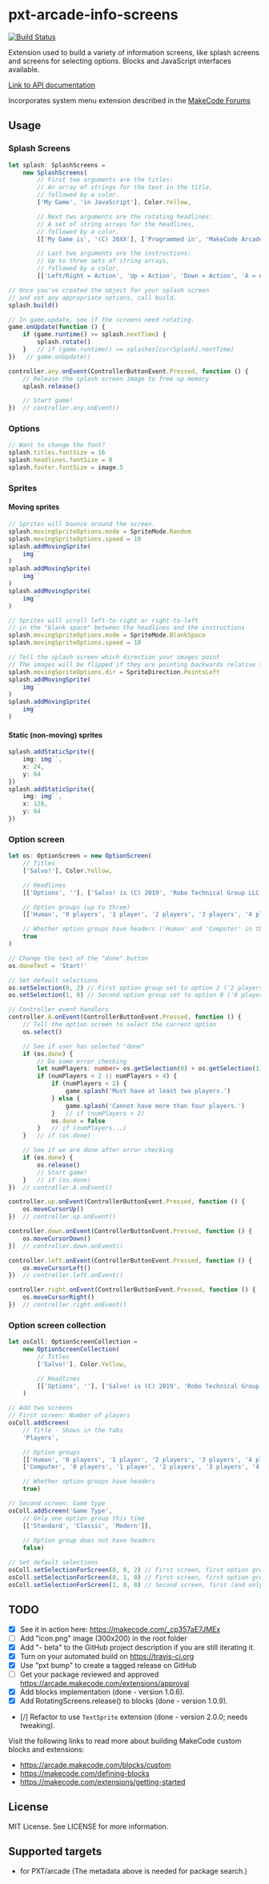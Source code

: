 # pxt-arcade-info-screens

[![Build Status](https://travis-ci.com/robo-technical-group/pxt-arcade-info-screens.svg?branch=master)](https://travis-ci.com/robo-technical-group/pxt-arcade-info-screens)

Extension used to build a variety of information screens, like splash screens and screens for selecting options.
Blocks and JavaScript interfaces available.

[Link to API documentation](https://github.com/robo-technical-group/pxt-arcade-info-screens/blob/master/api.md)

Incorporates system menu extension described in the [MakeCode Forums](https://forum.makecode.com/t/custom-menu-showcase/18381)

## Usage

### Splash Screens
```typescript
let splash: SplashScreens =
    new SplashScreens(
        // First two arguments are the titles:
        // An array of strings for the text in the title,
        // followed by a color.
        ['My Game', 'in JavaScript'], Color.Yellow,

        // Next two arguments are the rotating headlines:
        // A set of string arrays for the headlines,
        // followed by a color.
        [['My Game is', '(C) 20XX'], ['Programmed in', 'MakeCode Arcade'], ['by', 'Me']], Color.Brown,

        // Last two arguments are the instructions:
        // Up to three sets of string arrays,
        // followed by a color.
        [['Left/Right = Action', 'Up = Action', 'Down = Action', 'A = Action', 'B = Action']], Color.LightBlue)

// Once you've created the object for your splash screen
// and set any appropriate options, call build.
splash.build()

// In game.update, see if the screens need rotating.
game.onUpdate(function () {
    if (game.runtime() >= splash.nextTime) {
        splash.rotate()
    }   // if (game.runtime() >= splashes[currSplash].nextTime)
})   // game.onUpdate()

controller.any.onEvent(ControllerButtonEvent.Pressed, function () {
    // Release the splash screen image to free up memory
    splash.release()

    // Start game!
})  // controller.any.onEvent()

```

### Options

```typescript
// Want to change the font?
splash.titles.fontSize = 16
splash.headlines.fontSize = 8
splash.footer.fontSize = image.5
```

### Sprites

#### Moving sprites

```typescript
// Sprites will bounce around the screen.
splash.movingSpriteOptions.mode = SpriteMode.Random
splash.movingSpriteOptions.speed = 10
splash.addMovingSprite(
    img``
)
splash.addMovingSprite(
    img``
)
splash.addMovingSprite(
    img``
)
```

```typescript
// Sprites will scroll left-to-right or right-to-left
// in the "blank space" between the headlines and the instructions
splash.movingSpriteOptions.mode = SpriteMode.BlankSpace
splash.movingSpriteOptions.speed = 10

// Tell the splash screen which direction your images point
// The images will be flipped if they are pointing backwards relative to the motion
splash.movingSpriteOptions.dir = SpriteDirection.PointsLeft
splash.addMovingSprite(
    img``
)
splash.addMovingSprite(
    img``
)
```

#### Static (non-moving) sprites

```typescript
splash.addStaticSprite({
    img: img``,
    x: 24,
    y: 64
})
splash.addStaticSprite({
    img: img``,
    x: 128,
    y: 64
})
```

### Option screen
```typescript
let os: OptionScreen = new OptionScreen(
    // Titles
    ['Salvo!'], Color.Yellow,

    // Headlines
    [['Options', ''], ['Salvo! is (C) 2019', 'Robo Technical Group LLC'], ['Programmed in', 'MakeCode Arcade'], ['by', 'Alex K.']], Color.Brown,

    // Option groups (up to three)
    [['Human', '0 players', '1 player', '2 players', '3 players', '4 players'], ['Computer', '0 players', '1 player', '2 players', '3 players', '4 players']], Color.LightBlue,

    // Whether option groups have headers ('Human' and 'Computer' in this case)
    true
)

// Change the text of the "done" button
os.doneText = 'Start!'

// Set default selections
os.setSelection(0, 2) // First option group set to option 2 ('2 players')
os.setSelection(1, 0) // Second option group set to option 0 ('0 players')

// Controller event handlers
controller.A.onEvent(ControllerButtonEvent.Pressed, function () {
    // Tell the option screen to select the current option
    os.select()

    // See if user has selected "done"
    if (os.done) {
        // Do some error checking
        let numPlayers: number= os.getSelection(0) + os.getSelection(1)
        if (numPlayers < 2 || numPlayers > 4) {
            if (numPlayers < 2) {
                game.splash('Must have at least two players.')
            } else {
                game.splash('Cannot have more than four players.')
            }   // if (numPlayers < 2)
            os.done = false
        }   // if (numPlayers...)
    }   // if (os.done)

    // See if we are done after error checking
    if (os.done) {
        os.release()
        // Start game!
    }   // if (os.done)
})  // controller.A.onEvent()

controller.up.onEvent(ControllerButtonEvent.Pressed, function () {
    os.moveCursorUp()
})  // controller.up.onEvent()

controller.down.onEvent(ControllerButtonEvent.Pressed, function () {
    os.moveCursorDown()
})  // controller.down.onEvent()

controller.left.onEvent(ControllerButtonEvent.Pressed, function () {
    os.moveCursorLeft()
})  // controller.left.onEvent()

controller.right.onEvent(ControllerButtonEvent.Pressed, function () {
    os.moveCursorRight()
})  // controller.right.onEvent()

```

### Option screen collection
```typescript
let osColl: OptionScreenCollection =
    new OptionScreenCollection(
        // Titles
        ['Salvo!'], Color.Yellow,

        // Headlines
        [['Options', ''], ['Salvo! is (C) 2019', 'Robo Technical Group LLC'], ['Programmed in', 'MakeCode Arcade'], ['by', 'Alex K.']], Color.Brown
    )

// Add two screens
// First screen: Number of players
osColl.addScreen(
    // Title - Shows in the tabs
    'Players',

    // Option groups
    [['Human', '0 players', '1 player', '2 players', '3 players', '4 players'],
    ['Computer', '0 players', '1 player', '2 players', '3 players', '4 players']],

    // Whether option groups have headers
    true)

// Second screen: Game type
osColl.addScreen('Game Type',
    // Only one option group this time
    [['Standard', 'Classic', 'Modern']],
    
    // Option group does not have headers
    false)

// Set default selections
osColl.setSelectionForScreen(0, 0, 2) // First screen, first option group set to selection 2
osColl.setSelectionForScreen(0, 1, 0) // First screen, first option group set to selection 0
osColl.setSelectionForScreen(1, 0, 0) // Second screen, first (and only) option group set to selection 0
```

## TODO

- [X] See it in action here: https://makecode.com/_cp357aE7JMEx
- [ ] Add "icon.png" image (300x200) in the root folder
- [X] Add "- beta" to the GitHub project description if you are still iterating it.
- [X] Turn on your automated build on https://travis-ci.org
- [X] Use "pxt bump" to create a tagged release on GitHub
- [ ] Get your package reviewed and approved https://arcade.makecode.com/extensions/approval
- [X] Add blocks implementation (done - version 1.0.6).
- [X] Add RotatingScreens.release() to blocks (done - version 1.0.9).
- [/] Refactor to use `TextSprite` extension (done - version 2.0.0; needs tweaking).

Visit the following links to read more about building MakeCode custom blocks and extensions:

- https://arcade.makecode.com/blocks/custom
- https://makecode.com/defining-blocks
- https://makecode.com/extensions/getting-started

## License

MIT License. See LICENSE for more information.

## Supported targets

* for PXT/arcade
(The metadata above is needed for package search.)

